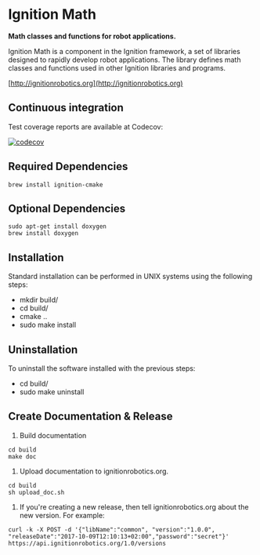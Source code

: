 # Ignition Math


**Math classes and functions for robot applications.**

Ignition Math is a component in the Ignition framework, a set of libraries
designed to rapidly develop robot applications. The library defines math
classes and functions used in other Ignition libraries and programs.

  [http://ignitionrobotics.org](http://ignitionrobotics.org)

## Continuous integration

Test coverage reports are available at Codecov:

[![codecov](https://codecov.io/bb/ignitionrobotics/ign-math/branch/master/graph/badge.svg)](https://codecov.io/bb/ignitionrobotics/ign-math)

## Required Dependencies

    brew install ignition-cmake

## Optional Dependencies

    sudo apt-get install doxygen
    brew install doxygen

## Installation

Standard installation can be performed in UNIX systems using the following
steps:

 - mkdir build/
 - cd build/
 - cmake ..
 - sudo make install

## Uninstallation

To uninstall the software installed with the previous steps:

 - cd build/
 - sudo make uninstall

## Create Documentation & Release

1. Build documentation

```
cd build
make doc
```

1. Upload documentation to ignitionrobotics.org.

```
cd build
sh upload_doc.sh
```

1. If you're creating a new release, then tell ignitionrobotics.org about
   the new version. For example:

```
curl -k -X POST -d '{"libName":"common", "version":"1.0.0", "releaseDate":"2017-10-09T12:10:13+02:00","password":"secret"}' https://api.ignitionrobotics.org/1.0/versions
```

